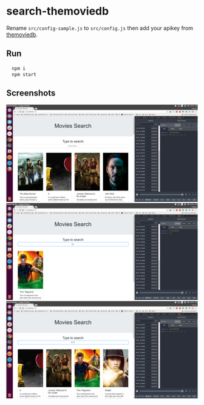 # search-themoviedb

Rename `src/config-sample.js` to `src/config.js` then add your apikey from [themoviedb](http://themoviedb.org).

## Run

```
  npm i
  npm start
```

## Screenshots

![Landing page](https://raw.githubusercontent.com/prakash118/search-themoviedb/master/screenshots/all.png)
![Search keyword the](https://raw.githubusercontent.com/prakash118/search-themoviedb/master/screenshots/thor.png)
![Search keyword 2017](https://raw.githubusercontent.com/prakash118/search-themoviedb/master/screenshots/year.png)
